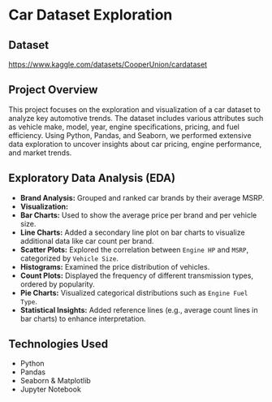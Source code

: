 # Car Dataset Exploration

## Dataset
https://www.kaggle.com/datasets/CooperUnion/cardataset

## Project Overview
This project focuses on the exploration and visualization of a car dataset to analyze key automotive trends. The dataset includes various attributes such as vehicle make, model, year, engine specifications, pricing, and fuel efficiency. Using Python, Pandas, and Seaborn, we performed extensive data exploration to uncover insights about car pricing, engine performance, and market trends.

## Exploratory Data Analysis (EDA)
- **Brand Analysis:** Grouped and ranked car brands by their average MSRP.
- **Visualization:**
- **Bar Charts:** Used to show the average price per brand and per vehicle size.
- **Line Charts:** Added a secondary line plot on bar charts to visualize additional data like car count per brand.
- **Scatter Plots:** Explored the correlation between `Engine HP` and `MSRP`, categorized by `Vehicle Size`.
- **Histograms:** Examined the price distribution of vehicles.
- **Count Plots:** Displayed the frequency of different transmission types, ordered by popularity.
- **Pie Charts:** Visualized categorical distributions such as `Engine Fuel Type`.
- **Statistical Insights:** Added reference lines (e.g., average count lines in bar charts) to enhance interpretation.

## Technologies Used
-  Python
-  Pandas
-  Seaborn & Matplotlib
-  Jupyter Notebook

